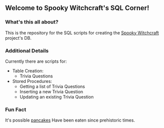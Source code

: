 ## Welcome to Spooky Witchcraft's SQL Corner!

### What's this all about?

This is the repository for the SQL scripts for creating the [Spooky Witchcraft](https://github.com/SpookyWitchcraft) project's DB.

### Additional Details

Currently there are scripts for:
* Table Creation:
    * Trivia Questions
* Stored Procedures:
    * Getting a list of Trivia Questions
    * Inserting a new Trivia Question
    * Updating an existing Trivia Question


### Fun Fact
It's possible [pancakes](https://en.wikipedia.org/wiki/Pancake) Have been eaten since prehistoric times.
